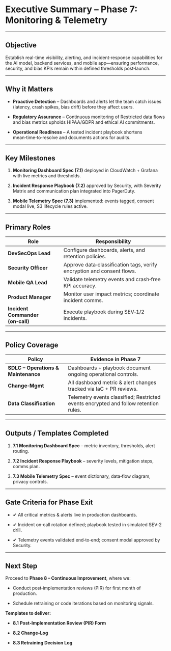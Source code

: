 # Executive Summary – Phase 7: Monitoring & Telemetry

---

## Objective

Establish real-time visibility, alerting, and incident‑response capabilities for the AI model, backend services, and mobile app—ensuring performance, security, and bias KPIs remain within defined thresholds post‑launch.

---

## Why it Matters

- **Proactive Detection** – Dashboards and alerts let the team catch issues (latency, crash spikes, bias drift) before they affect users.
    
- **Regulatory Assurance** – Continuous monitoring of Restricted data flows and bias metrics upholds HIPAA/GDPR and ethical AI commitments.
    
- **Operational Readiness** – A tested incident playbook shortens mean‑time‑to‑resolve and documents actions for audits.
    

---

## Key Milestones

1. **Monitoring Dashboard Spec (7.1)** deployed in CloudWatch + Grafana with live metrics and thresholds.
    
2. **Incident Response Playbook (7.2)** approved by Security, with Severity Matrix and communication plan integrated into PagerDuty.
    
3. **Mobile Telemetry Spec (7.3)** implemented: events tagged, consent modal live, S3 lifecycle rules active.
    

---

## Primary Roles

|Role|Responsibility|
|---|---|
|**DevSecOps Lead**|Configure dashboards, alerts, and retention policies.|
|**Security Officer**|Approve data‑classification tags, verify encryption and consent flows.|
|**Mobile QA Lead**|Validate telemetry events and crash‑free KPI accuracy.|
|**Product Manager**|Monitor user impact metrics; coordinate incident comms.|
|**Incident Commander (on‑call)**|Execute playbook during SEV‑1/2 incidents.|

---

## Policy Coverage

|Policy|Evidence in Phase 7|
|---|---|
|**SDLC – Operations & Maintenance**|Dashboards + playbook document ongoing operational controls.|
|**Change‑Mgmt**|All dashboard metric & alert changes tracked via IaC + PR reviews.|
|**Data Classification**|Telemetry events classified; Restricted events encrypted and follow retention rules.|

---

## Outputs / Templates Completed

1. **7.1 Monitoring Dashboard Spec** – metric inventory, thresholds, alert routing.
    
2. **7.2 Incident Response Playbook** – severity levels, mitigation steps, comms plan.
    
3. **7.3 Mobile Telemetry Spec** – event dictionary, data‑flow diagram, privacy controls.
    

---

## Gate Criteria for Phase Exit

- ✔ All critical metrics & alerts live in production dashboards.
    
- ✔ Incident on‑call rotation defined; playbook tested in simulated SEV‑2 drill.
    
- ✔ Telemetry events validated end‑to‑end; consent modal approved by Security.
    

---

## Next Step

Proceed to **Phase 8 – Continuous Improvement**, where we:

- Conduct post‑implementation reviews (PIR) for first month of production.
    
- Schedule retraining or code iterations based on monitoring signals.
    

**Templates to deliver:**

- **8.1 Post‑Implementation Review (PIR) Form**
    
- **8.2 Change‑Log**
    
- **8.3 Retraining Decision Log**